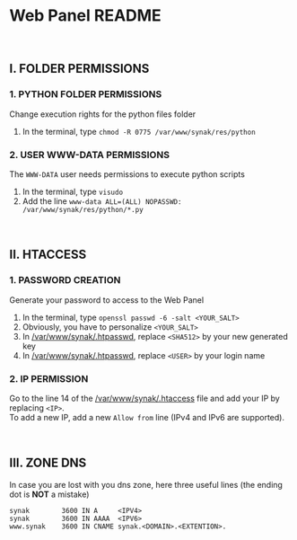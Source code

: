 # Web Panel README

&#160;

## I. FOLDER PERMISSIONS

### 1. PYTHON FOLDER PERMISSIONS
Change execution rights for the python files folder
1. In the terminal, type ```chmod -R 0775 /var/www/synak/res/python```

### 2. USER WWW-DATA PERMISSIONS
The ```WWW-DATA``` user needs permissions to execute python scripts
1. In the terminal, type ```visudo```
2. Add the line ```www-data ALL=(ALL) NOPASSWD: /var/www/synak/res/python/*.py```

&#160;

## II. HTACCESS

### 1. PASSWORD CREATION
Generate your password to access to the Web Panel
1. In the terminal, type ```openssl passwd -6 -salt <YOUR_SALT>```
2. Obviously, you have to personalize ```<YOUR_SALT>```
3. In [/var/www/synak/.htpasswd](root/var/www/synak/.htpasswd#L1), replace ```<SHA512>``` by your new generated key
3. In [/var/www/synak/.htpasswd](root/var/www/synak/.htpasswd#L1), replace ```<USER>``` by your login name

### 2. IP PERMISSION
Go to the line 14 of the [/var/www/synak/.htaccess](root/var/www/synak/.htaccess#L14) file and add your IP by replacing ```<IP>```.\
To add a new IP, add a new ```Allow from``` line (IPv4 and IPv6 are supported).
    
&#160;

## III. ZONE DNS
In case you are lost with you dns zone, here three useful lines (the ending dot is **NOT** a mistake)

    synak        3600 IN A     <IPV4>
    synak        3600 IN AAAA  <IPV6>
    www.synak    3600 IN CNAME synak.<DOMAIN>.<EXTENTION>.
